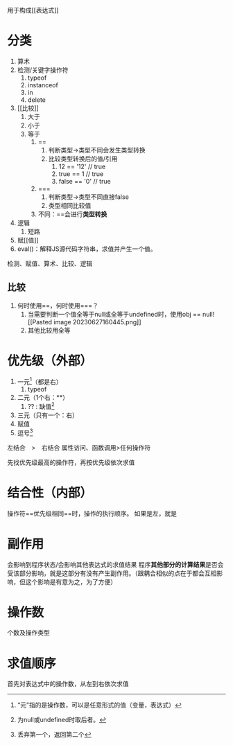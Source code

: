 用于构成[[表达式]]
# 分类
1. 算术
2. 检测/关键字操作符
	1. typeof
	2. instanceof
	3. in
	4. delete
3. [[比较]] 
	1. 大于
	2. 小于
	3. 等于
		1. \==
			1. 判断类型→类型不同会发生类型转换
			2. 比较类型转换后的值/引用
				1. 12 == '12'  // true
				2. true == 1   // true
				3. false == '0' // true
		2. \=== 
			1. 判断类型→类型不同直接false
			2. 类型相同比较值
		3. 不同：\==会进行**类型转换**
4. 逻辑
	1. 短路
5. 赋[[值]] 
6. eval()：解释JS源代码字符串，求值并产生一个值。

检测、赋值、算术、比较、逻辑
## 比较
1. 何时使用\==，何时使用\=\==？
	1. 当需要判断一个值全等于null或全等于undefined时，使用obj == null![[Pasted image 20230627160445.png]]
	2. 其他比较用全等

# 优先级（外部）
1. 一元[^2]（都是右）
	1. typeof
2. 二元（1个右：\*\*）
	1. ??  : 缺值[^3]
3. 三元（只有一个：右）
4. 赋值
5. 逗号[^1]

左结合　>　右结合
属性访问、函数调用>任何操作符

先找优先级最高的操作符，再按优先级依次求值
# 结合性（内部）
操作符==优先级相同==时，操作的执行顺序。
如果是左，就是
# 副作用
会影响到程序状态/会影响其他表达式的求值结果
程序**其他部分的计算结果**是否会受该部分影响，就是这部分有没有产生副作用。（跟耦合相似的点在于都会互相影响，但这个影响是有意为之，为了方便）
# 操作数
个数及操作类型
# 求值顺序
首先对表达式中的操作数，从左到右依次求值

[^1]: 丢弃第一个，返回第二个
[^2]: “元”指的是操作数，可以是任意形式的值（变量，表达式）
[^3]: 为null或undefined时取后者。